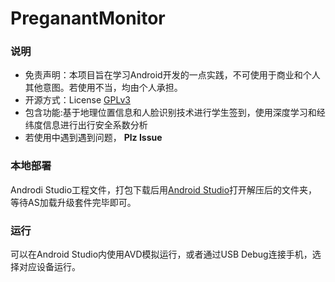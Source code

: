 # PreganantMonitor

### 说明

* 免责声明：本项目旨在学习Android开发的一点实践，不可使用于商业和个人其他意图。若使用不当，均由个人承担。
* 开源方式：License [GPLv3](License.md)
* 包含功能:基于地理位置信息和人脸识别技术进行学生签到，使用深度学习和经纬度信息进行出行安全系数分析
* 若使用中遇到遇到问题， **Plz Issue**

### 本地部署  

Androdi Studio工程文件，打包下载后用[Android Studio](https://developer.android.com/studio/index.html)打开解压后的文件夹，等待AS加载升级套件完毕即可。

### 运行  

可以在Android Studio内使用AVD模拟运行，或者通过USB Debug连接手机，选择对应设备运行。
